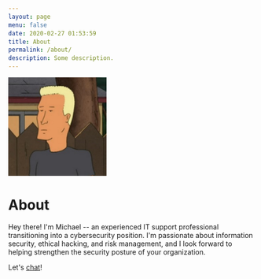 ```yaml
---
layout: page
menu: false
date: 2020-02-27 01:53:59
title: About
permalink: /about/
description: Some description.
---
```

<img class="img-rounded" src="/assets/img/uploads/boomhauer.jpg" alt="boomhauer" width="200">

# About

Hey there! I'm Michael -- an experienced IT support professional transitioning into a cybersecurity position. I'm passionate about information
security, ethical hacking, and risk management, and I look forward to helping strengthen the security posture of your organization.

Let's [chat](https://lyonscode.github.io/contact/)!